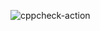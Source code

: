 ![cppcheck-action](https://github.com/stepin104887/hospital-management-system/workflows/cppcheck-action/badge.svg)

